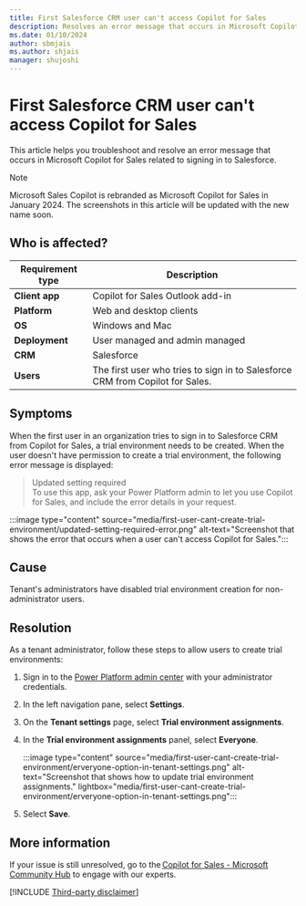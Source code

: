 ```yaml
---
title: First Salesforce CRM user can't access Copilot for Sales
description: Resolves an error message that occurs in Microsoft Copilot for Sales related to signing in to Salesforce.
ms.date: 01/10/2024
author: sbmjais
ms.author: shjais
manager: shujoshi
---
```

# First Salesforce CRM user can't access Copilot for Sales

This article helps you troubleshoot and resolve an error message that occurs in Microsoft Copilot for Sales related to signing in to Salesforce.

> [!NOTE]
> Microsoft Sales Copilot is rebranded as Microsoft Copilot for Sales in January 2024. The screenshots in this article will be updated with the new name soon.

## Who is affected?

| Requirement type |Description  |
|---------|---------|
|**Client app**     |  Copilot for Sales Outlook add-in        |
|**Platform**     | Web and desktop clients         |
|**OS**     | Windows and Mac         |
|**Deployment**     | User managed and admin managed       |
|**CRM**     | Salesforce        |
|**Users**     | The first user who tries to sign in to Salesforce CRM from Copilot for Sales.   |

## Symptoms

When the first user in an organization tries to sign in to Salesforce CRM from Copilot for Sales, a trial environment needs to be created. When the user doesn't have permission to create a trial environment, the following error message is displayed:

> Updated setting required  
> To use this app, ask your Power Platform admin to let you use Copilot for Sales, and include the error details in your request.

:::image type="content" source="media/first-user-cant-create-trial-environment/updated-setting-required-error.png" alt-text="Screenshot that shows the error that occurs when a user can't access Copilot for Sales.":::

## Cause

Tenant's administrators have disabled trial environment creation for non-administrator users.

## Resolution

As a tenant administrator, follow these steps to allow users to create trial environments:

1. Sign in to the [Power Platform admin center](https://admin.powerplatform.microsoft.com/) with your administrator credentials.
2. In the left navigation pane, select **Settings**.
3. On the **Tenant settings** page, select **Trial environment assignments**.
4. In the **Trial environment assignments** panel, select **Everyone**.

    :::image type="content" source="media/first-user-cant-create-trial-environment/erveryone-option-in-tenant-settings.png" alt-text="Screenshot that shows how to update trial environment assignments." lightbox="media/first-user-cant-create-trial-environment/erveryone-option-in-tenant-settings.png":::

5. Select **Save**.

## More information

If your issue is still unresolved, go to the [Copilot for Sales - Microsoft Community Hub](https://techcommunity.microsoft.com/t5/viva-sales/bd-p/VivaSales) to engage with our experts.

[!INCLUDE [Third-party disclaimer](../../includes/third-party-disclaimer.md)]
